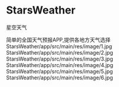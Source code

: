 # StarsWeather
星空天气

简单的全国天气预报APP,提供各地方天气选择
StarsWeather/app/src/main/res/image/1.jpg   StarsWeather/app/src/main/res/image/2.jpg  StarsWeather/app/src/main/res/image/3.jpg
StarsWeather/app/src/main/res/image/4.jpg   StarsWeather/app/src/main/res/image/5.jpg  StarsWeather/app/src/main/res/image/6.jpg
